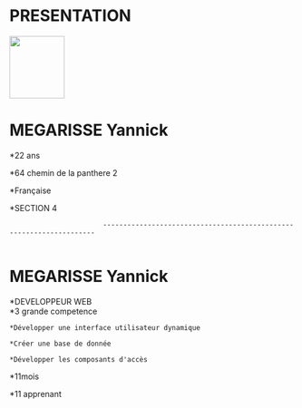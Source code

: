# PRESENTATION
<a href="https://zupimages.net/viewer.php?id=20/27/tuk4.jpg"><img src="https://zupimages.net/up/20/27/tuk4.jpg" alt="" width="97" height="110" /></a>
# MEGARISSE Yannick   

*22 ans  

*64  chemin de la panthere 2

*Française  

*SECTION 4  



                           --------------------------------------------------------------------
                              
<a href="https://zupimages.net/viewer.php?id=20/27/gnol.png"><img src="https://zupimages.net/up/20/27/gnol.png" alt="" /></a>
# MEGARISSE Yannick
*DEVELOPPEUR WEB  
*3 grande competence  

    *Développer une interface utilisateur dynamique  
    
    *Créer une base de donnée
    
    *Développer les composants d'accès  

    
 *11mois  
 
 *11 apprenant  
